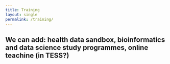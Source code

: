```yaml
---
title: Training
layout: single
permalink: /training/
---
```



## We can add: health data sandbox, bioinformatics and data science study programmes, online teachine (in TESS?)